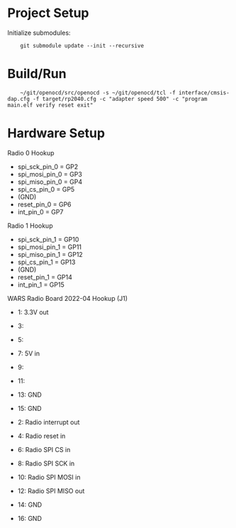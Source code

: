 Project Setup
=============

Initialize submodules:

        git submodule update --init --recursive

Build/Run
=========

        ~/git/openocd/src/openocd -s ~/git/openocd/tcl -f interface/cmsis-dap.cfg -f target/rp2040.cfg -c "adapter speed 500" -c "program main.elf verify reset exit"

Hardware Setup
==============

Radio 0 Hookup

* spi_sck_pin_0 = GP2
* spi_mosi_pin_0 = GP3
* spi_miso_pin_0 = GP4
* spi_cs_pin_0 = GP5
* (GND)
* reset_pin_0 = GP6
* int_pin_0 = GP7

Radio 1 Hookup

* spi_sck_pin_1 = GP10
* spi_mosi_pin_1 = GP11
* spi_miso_pin_1 = GP12
* spi_cs_pin_1 = GP13
* (GND)
* reset_pin_1 = GP14
* int_pin_1 = GP15

WARS Radio Board 2022-04 Hookup (J1)

* 1: 3.3V out
* 3: 
* 5: 
* 7: 5V in 
* 9: 
* 11: 
* 13: GND
* 15: GND

* 2: Radio interrupt out
* 4: Radio reset in
* 6: Radio SPI CS in
* 8: Radio SPI SCK in 
* 10: Radio SPI MOSI in
* 12: Radio SPI MISO out 
* 14: GND
* 16: GND

